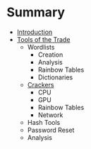 # Summary

* [Introduction](README.md)
* [Tools of the Trade](c1-tools/tools_of_the_trade.md)
   * Wordlists
       * Creation
       * Analysis
       * Rainbow Tables
       * Dictionaries
   * [Crackers](c1-tools/Crackers.md)
       * CPU
       * GPU
       * Rainbow Tables
       * Network
   * Hash Tools
   * Password Reset
   * Analysis

